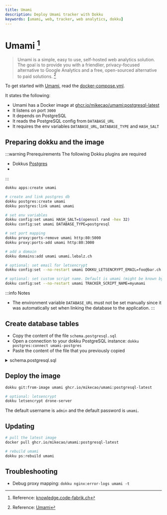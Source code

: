 ```yaml
---
title: Umami
description: Deploy Umami tracker with Dokku
keywords: [umami, web, tracker, web analytics, dokku]
---
```


# Umami [^1]

> Umami is a simple, easy to use, self-hosted web analytics solution. The goal is to provide you with a friendlier, privacy-focused alternative to Google Analytics and a free, open-sourced alternative to paid solutions. [^2]

To get started with [Umami](https://umami.is/), read the
[docker-compose.yml](https://github.com/mikecao/umami/blob/master/docker-compose.yml).

It states the following:

- Umami has a Docker image at [ghcr.io/mikecao/umami:postgresql-latest](https://github.com/mikecao/umami/pkgs/container/umami)
- It listens on port `3000`
- It depends on PostgreSQL
- It reads the PostgreSQL config from `DATABASE_URL`
- It requires the env variables `DATABASE_URL`, `DATABASE_TYPE` and `HASH_SALT`

## Preparing dokku and the image

:::warning Prerequirements
The following Dokku plugins are required
- Dokkus [Postgres](https://github.com/dokku/dokku-postgres)
- 
:::

```bash
dokku apps:create umami

# create and link postgres db
dokku postgres:create umami
dokku postgres:link umami umami

# set env variables
dokku config:set umami HASH_SALT=$(openssl rand -hex 32)
dokku config:set umami DATABASE_TYPE=postgresql

# set port mapping
dokku proxy:ports-remove umami http:80:5000
dokku proxy:ports-add umami http:80:3000

# add a domain
dokku domains:add umami umami.lebalz.ch

# optional: set email for letsencrypt
dokku config:set --no-restart umami DOKKU_LETSENCRYPT_EMAIL=foo@bar.ch

# optional: set custom script name. Default is umami (might be known by ad blockers)
dokku config:set --no-restart umami TRACKER_SCRIPT_NAME=myumami
```

:::info Notes
- The environment variable `DATABASE_URL` must not be set manually since it was automatically set when linking the database to the application.
:::


## Create database tables

* Copy the content of the file `schema.postgresql.sql`
* Open a connection to your dokku PostgreSQL instance: `dokku postgres:connect umami-postgres`
* Paste the content of the file that you previously copied

<details><summary>schema.postgresql.sql</summary>

The Schema from [Github repository](https://github.com/mikecao/umami):

```sql reference title=sql/schema.postgresql.sql
https://github.com/mikecao/umami/blob/master/sql/schema.postgresql.sql
```

</details>

## Deploy the image

```bash
dokku git:from-image umami ghcr.io/mikecao/umami:postgresql-latest

# optional: letsencrypt
dokku letsencrypt drone-server
```

The default username is `admin` and the default password is `umami`.

## Updating

```bash
# pull the latest image
docker pull ghcr.io/mikecao/umami:postgresql-latest

# rebuild umami
dokku ps:rebuild umami
```

## Troubleshooting

* Debug proxy mapping: `dokku nginx:error-logs umami -t`


[^1]: Reference: [knowledge.code-fabrik.ch](https://knowledge.code-fabrik.ch/software/dokku/docker-image-deploys/umami.html)
[^2]: Reference: [Umami](https://umami.is/)